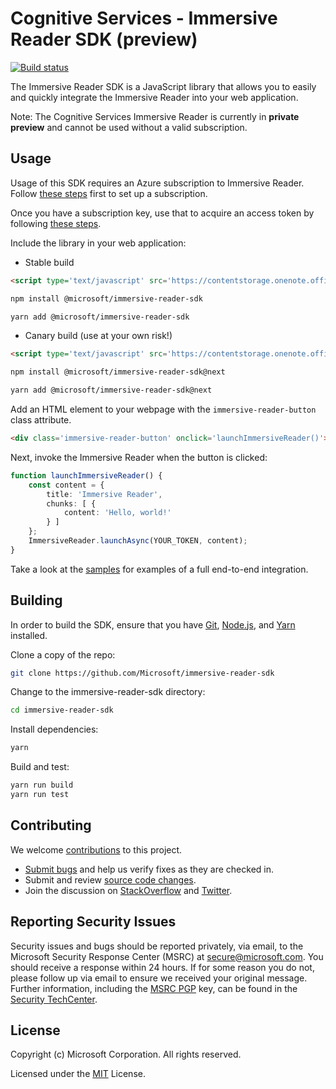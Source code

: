# Cognitive Services - Immersive Reader SDK (preview)

[![Build status](https://dev.azure.com/ms/immersive-reader-sdk/_apis/build/status/96)](https://dev.azure.com/ms/immersive-reader-sdk/_build?definitionId=96)

The Immersive Reader SDK is a JavaScript library that allows you to easily and quickly integrate the Immersive Reader into your web application.

Note: The Cognitive Services Immersive Reader is currently in **private preview** and cannot be used without a valid subscription.

## Usage

Usage of this SDK requires an Azure subscription to Immersive Reader. Follow [these steps](https://docs.microsoft.com/en-us/azure/cognitive-services/cognitive-services-apis-create-account) first to set up a subscription.

Once you have a subscription key, use that to acquire an access token by following [these steps](https://docs.microsoft.com/en-us/azure/cognitive-services/authentication#authenticate-with-an-authentication-token).

Include the library in your web application:

* Stable build

```html
<script type='text/javascript' src='https://contentstorage.onenote.office.net/onenoteltir/immersivereadersdk/immersive-reader-sdk.0.0.1.js'></script>
```

```bash
npm install @microsoft/immersive-reader-sdk
```

```bash
yarn add @microsoft/immersive-reader-sdk
```

* Canary build (use at your own risk!)

```html
<script type='text/javascript' src='https://contentstorage.onenote.office.net/onenoteltir/immersivereadersdk/immersive-reader-sdk-preview.js'></script>
```

```bash
npm install @microsoft/immersive-reader-sdk@next
```

```bash
yarn add @microsoft/immersive-reader-sdk@next
```

Add an HTML element to your webpage with the `immersive-reader-button` class attribute.

```html
<div class='immersive-reader-button' onclick='launchImmersiveReader()'></div>
```

Next, invoke the Immersive Reader when the button is clicked:

```typescript
function launchImmersiveReader() {
    const content = {
        title: 'Immersive Reader',
        chunks: [ {
            content: 'Hello, world!'
        } ]
    };
    ImmersiveReader.launchAsync(YOUR_TOKEN, content);
}
```

Take a look at the [samples](./samples) for examples of a full end-to-end integration.

## Building

In order to build the SDK, ensure that you have [Git](https://git-scm.com/downloads), [Node.js](https://nodejs.org/), and [Yarn](https://yarnpkg.com/) installed.

Clone a copy of the repo:

```bash
git clone https://github.com/Microsoft/immersive-reader-sdk
```

Change to the immersive-reader-sdk directory:

```bash
cd immersive-reader-sdk
```

Install dependencies:

```bash
yarn
```

Build and test:

```bash
yarn run build
yarn run test
```

## Contributing

We welcome [contributions](CONTRIBUTING.md) to this project.

* [Submit bugs](https://github.com/Microsoft/immersive-reader-sdk/issues) and help us verify fixes as they are checked in.
* Submit and review [source code changes](https://github.com/Microsoft/immersive-reader-sdk/pulls).
* Join the discussion on [StackOverflow](https://stackoverflow.com/questions/tagged/immersive-reader) and [Twitter](https://twitter.com/hashtag/ImmersiveReader).

## Reporting Security Issues

Security issues and bugs should be reported privately, via email, to the Microsoft Security Response Center (MSRC) at
[secure@microsoft.com](mailto:secure@microsoft.com). You should receive a response within 24 hours. If for some reason
you do not, please follow up via email to ensure we received your original message. Further information, including the
[MSRC PGP](https://technet.microsoft.com/en-us/security/dn606155) key, can be found in the
[Security TechCenter](https://technet.microsoft.com/en-us/security/default).

## License

Copyright (c) Microsoft Corporation. All rights reserved.

Licensed under the [MIT](LICENSE.txt) License.
